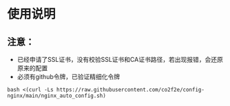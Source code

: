 # 使用说明
## 注意：
* 已经申请了SSL证书，没有校验SSL证书和CA证书路径，若出现报错，会还原原来的配置
* 必须有github令牌，已验证精细化令牌
```shell
bash <(curl -Ls https://raw.githubusercontent.com/co2f2e/config-nginx/main/nginx_auto_config.sh)
```
